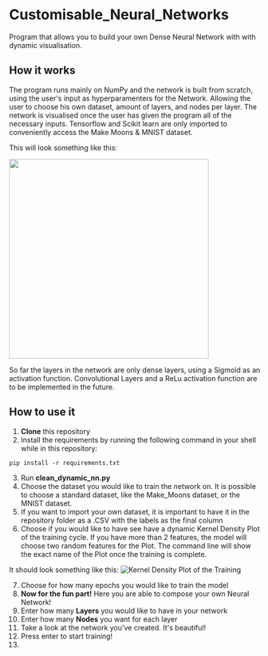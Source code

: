 # Customisable_Neural_Networks
Program that allows you to build your own Dense Neural Network with with dynamic visualisation.

## How it works

The program runs mainly on NumPy and the network is built from scratch, using the user's input as hyperparamenters for the Network. Allowing the user to choose his own dataset, amount of layers, and nodes per layer. The network is visualised once the user has given the program all of the necessary inputs. Tensorflow and Scikit learn are only imported to conveniently access the Make Moons & MNIST dataset.

This will look something like this:

<img align="center" width="400"  src="https://github.com/LeanderNicolai/Customisable_Neural_Networks/blob/master/NN_Vis.png">

So far the layers in the network are only dense layers, using a Sigmoid as an activation function. Convolutional Layers and a ReLu activation function are to be implemented in the future.

## How to use it
1. **Clone** this repository
2. Install the requirements by running the following command in your shell while in this repository:

```pip install -r requirements.txt```

3. Run **clean_dynamic_nn.py**
4. Choose the dataset you would like to train the network on. It is possible to choose a standard dataset, like the Make_Moons dataset, or the MNIST dataset.
5. If you want to import your own dataset, it is important to have it in the repository folder as a .CSV with the labels as the final column
6. Choose if you would like to have see have a dynamic Kernel Density Plot of the training cycle. If you have more than 2 features, the model will choose two random features for the Plot. The command line will show the exact name of the Plot once the training is complete.

It should look something like this:
![Kernel Density Plot of the Training](https://github.com/LeanderNicolai/ArtificialNeuralNetworks/blob/master/KDP.gif)


7. Choose for how many epochs you would like to train the model
8. **Now for the fun part!** Here you are able to compose your own Neural Network!
9. Enter how many **Layers** you would like to have in your network
10. Enter how many **Nodes** you want for each layer
11. Take a look at the network you've created. It's beautiful!
12. Press enter to start training!
13.
